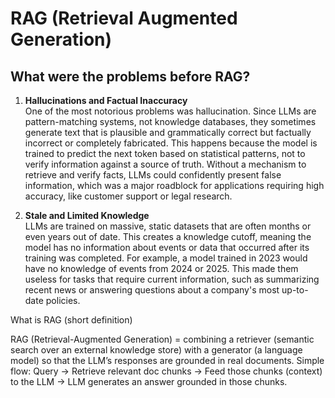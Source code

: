 # RAG (Retrieval Augmented Generation)
## What were the problems before RAG?

1. **Hallucinations and Factual Inaccuracy**<br>
One of the most notorious problems was hallucination. Since LLMs are pattern-matching systems, not knowledge databases, they sometimes generate text that is plausible and grammatically correct but factually incorrect or completely fabricated. This happens because the model is trained to predict the next token based on statistical patterns, not to verify information against a source of truth. Without a mechanism to retrieve and verify facts, LLMs could confidently present false information, which was a major roadblock for applications requiring high accuracy, like customer support or legal research.

2. **Stale and Limited Knowledge**<br>
LLMs are trained on massive, static datasets that are often months or even years out of date. This creates a knowledge cutoff, meaning the model has no information about events or data that occurred after its training was completed. For example, a model trained in 2023 would have no knowledge of events from 2024 or 2025. This made them useless for tasks that require current information, such as summarizing recent news or answering questions about a company's most up-to-date policies.

What is RAG (short definition)

RAG (Retrieval-Augmented Generation) = combining a retriever (semantic search over an external knowledge store) with a generator (a language model) so that the LLM’s responses are grounded in real documents.
Simple flow: Query → Retrieve relevant doc chunks → Feed those chunks (context) to the LLM → LLM generates an answer grounded in those chunks.

